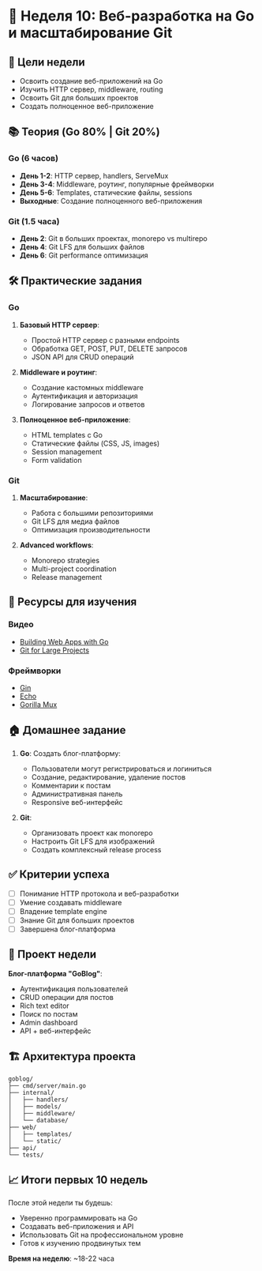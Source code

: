 # 📅 Неделя 10: Веб-разработка на Go и масштабирование Git

## 🎯 Цели недели
- Освоить создание веб-приложений на Go
- Изучить HTTP сервер, middleware, routing
- Освоить Git для больших проектов
- Создать полноценное веб-приложение

## 📚 Теория (Go 80% | Git 20%)

### Go (6 часов)
- **День 1-2**: HTTP сервер, handlers, ServeMux
- **День 3-4**: Middleware, роутинг, популярные фреймворки
- **День 5-6**: Templates, статические файлы, sessions
- **Выходные**: Создание полноценного веб-приложения

### Git (1.5 часа)
- **День 2**: Git в больших проектах, monorepo vs multirepo
- **День 4**: Git LFS для больших файлов
- **День 6**: Git performance оптимизация

## 🛠 Практические задания

### Go
1. **Базовый HTTP сервер**:
   - Простой HTTP сервер с разными endpoints
   - Обработка GET, POST, PUT, DELETE запросов
   - JSON API для CRUD операций

2. **Middleware и роутинг**:
   - Создание кастомных middleware
   - Аутентификация и авторизация
   - Логирование запросов и ответов

3. **Полноценное веб-приложение**:
   - HTML templates с Go
   - Статические файлы (CSS, JS, images)
   - Session management
   - Form validation

### Git
1. **Масштабирование**:
   - Работа с большими репозиториями
   - Git LFS для медиа файлов
   - Оптимизация производительности

2. **Advanced workflows**:
   - Monorepo strategies
   - Multi-project coordination
   - Release management

## 📖 Ресурсы для изучения

### Видео
- [Building Web Apps with Go](https://www.youtube.com/watch?v=Vlie-srOU8c)
- [Git for Large Projects](https://www.youtube.com/watch?v=0SJCYPsef54)

### Фреймворки
- [Gin](https://github.com/gin-gonic/gin)
- [Echo](https://github.com/labstack/echo)
- [Gorilla Mux](https://github.com/gorilla/mux)

## 🏠 Домашнее задание

1. **Go**: Создать блог-платформу:
   - Пользователи могут регистрироваться и логиниться
   - Создание, редактирование, удаление постов
   - Комментарии к постам
   - Административная панель
   - Responsive веб-интерфейс

2. **Git**: 
   - Организовать проект как monorepo
   - Настроить Git LFS для изображений
   - Создать комплексный release process

## ✅ Критерии успеха
- [ ] Понимание HTTP протокола и веб-разработки
- [ ] Умение создавать middleware
- [ ] Владение template engine
- [ ] Знание Git для больших проектов
- [ ] Завершена блог-платформа

## 🎯 Проект недели
**Блог-платформа "GoBlog"**:
- Аутентификация пользователей
- CRUD операции для постов
- Rich text editor
- Поиск по постам
- Admin dashboard
- API + веб-интерфейс

## 🏗 Архитектура проекта
```
goblog/
├── cmd/server/main.go
├── internal/
│   ├── handlers/
│   ├── models/
│   ├── middleware/
│   └── database/
├── web/
│   ├── templates/
│   └── static/
├── api/
└── tests/
```

## 📈 Итоги первых 10 недель
После этой недели ты будешь:
- Уверенно программировать на Go
- Создавать веб-приложения и API
- Использовать Git на профессиональном уровне
- Готов к изучению продвинутых тем

**Время на неделю**: ~18-22 часа 